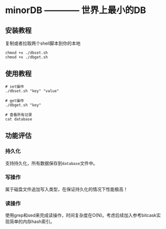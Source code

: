 # minorDB ———— 世界上最小的DB

## 安装教程

复制或者拉取两个shell脚本到你的本地

```shell
chmod +x ./dbset.sh 
chmod +x ./dbget.sh 
```

## 使用教程

```shell
# set操作
./dbset.sh "key" "value"

# get操作
./dbget.sh "key"

# 查看所有记录
cat database
```

## 功能评估

### 持久化 

支持持久化，所有数据保存到`database`文件中。

### 写操作

属于磁盘文件追加写入类型，在保证持久化的情况下性能极高！

### 读操作

使用grep和sed来完成读操作，时间复杂度在O(N)。考虑后续加入参考bitcask实现简单的内存hash索引。



